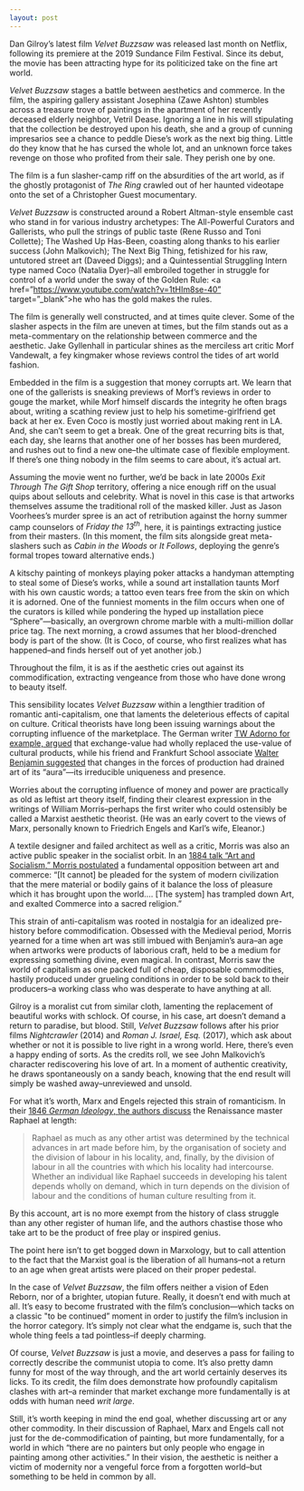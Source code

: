 ```yaml
---
layout: post
---
```


Dan Gilroy’s latest film <em>Velvet Buzzsaw</em> was released last month on Netflix, following its premiere at the 2019 Sundance Film Festival. Since its debut, the movie has been attracting hype for its politicized take on the fine art world.

<em>Velvet Buzzsaw</em> stages a battle between aesthetics and commerce. In the film, the aspiring gallery assistant Josephina (Zawe Ashton) stumbles across a treasure trove of paintings in the apartment of her recently deceased elderly neighbor, Vetril Dease. Ignoring a line in his will stipulating that the collection be destroyed upon his death, she and a group of cunning impresarios see a chance to peddle Diese’s work as the next big thing. Little do they know that he has cursed the whole lot, and an unknown force takes revenge on those who profited from their sale. They perish one by one.

The film is a fun slasher-camp riff on the absurdities of the art world, as if the ghostly protagonist of <em>The Ring</em> crawled out of her haunted videotape onto the set of a Christopher Guest mocumentary.

<em>Velvet Buzzsaw</em> is constructed around a Robert Altman-style ensemble cast who stand in for various industry archetypes: The All-Powerful Curators and Gallerists, who pull the strings of public taste (Rene Russo and Toni Collette); The Washed Up Has-Been, coasting along thanks to his earlier success (John Malkovich); The Next Big Thing, fetishized for his raw, untutored street art (Daveed Diggs); and a Quintessential Struggling Intern type named Coco (Natalia Dyer)–all embroiled together in struggle for control of a world under the sway of the Golden Rule: <a href=”https://www.youtube.com/watch?v=1tHIm8se-40” target=”_blank”>he who has the gold makes the rules</a>.

The film is generally well constructed, and at times quite clever. Some of the slasher aspects in the film are uneven at times, but the film stands out as a meta-commentary on the relationship between commerce and the aesthetic. Jake Gyllenhall in particular shines as the merciless art critic Morf Vandewalt, a fey kingmaker whose reviews control the tides of art world fashion.

Embedded in the film is a suggestion that money corrupts art. We learn that one of the gallerists is sneaking previews of Morf’s reviews in order to gouge the market, while Morf himself discards the integrity he often brags about, writing a scathing review just to help his sometime-girlfriend get back at her ex. Even Coco is mostly just worried about making rent in LA. And, she can’t seem to get a break. One of the great recurring bits is that, each day, she learns that another one of her bosses has been murdered, and rushes out to find a new one–the ultimate case of flexible employment. If there’s one thing nobody in the film seems to care about, it’s actual art. 

Assuming the movie went no further, we’d be back in late 2000s <em>Exit Through The Gift Shop</em> territory, offering a nice enough riff on the usual quips about sellouts and celebrity. What is novel in this case is that artworks themselves assume the traditional roll of the masked killer. Just as Jason Voorhees’s murder spree is an act of retribution against the horny summer camp counselors of <em>Friday the 13<sup>th</sup></em>, here, it is paintings extracting justice from their masters. (In this moment, the film sits alongside great meta-slashers such as <em>Cabin in the Woods</em> or <em>It Follows</em>, deploying the genre’s formal tropes toward alternative ends.)

A kitschy painting of monkeys playing poker attacks a handyman attempting to steal some of Diese’s works, while a sound art installation taunts Morf with his own caustic words; a tattoo even tears free from the skin on which it is adorned. One of the funniest moments in the film occurs when one of the curators is killed while pondering the hyped up installation piece “Sphere”—basically, an overgrown chrome marble with a multi-million dollar price tag. The next morning, a crowd assumes that her blood-drenched body is part of the show. (It is Coco, of course, who first realizes what has happened–and finds herself out of yet another job.)

Throughout the film, it is as if the aesthetic cries out against its commodification, extracting vengeance from those who have done wrong to beauty itself.

This sensibility locates <em>Velvet Buzzsaw</em> within a lengthier tradition of romantic anti-capitalism, one that laments the deleterious effects of capital on culture. Critical theorists have long been issuing warnings about the corrupting influence of the marketplace. The German writer <a href=”https://www.marxists.org/reference/archive/adorno/1944/culture-industry.htm” target=”_blank”>TW Adorno for example, argued</a> that exchange-value had wholly replaced the use-value of cultural products, while his friend and Frankfurt School associate <a href=”https://www.marxists.org/reference/subject/philosophy/works/ge/benjamin.htm” target=”_blank”>Walter Benjamin suggested</a> that changes in the forces of production had drained art of its “aura”—its irreducible uniqueness and presence.

Worries about the corrupting influence of money and power are practically as old as leftist art theory itself, finding their clearest expression in the writings of William Morris–perhaps the first writer who could ostensibly be called a Marxist aesthetic theorist. (He was an early covert to the views of Marx, personally known to Friedrich Engels and Karl’s wife, Eleanor.)

A textile designer and failed architect as well as a critic, Morris was also an active public speaker in the socialist orbit. In an <a href=”https://www.marxists.org/archive/morris/works/1884/as/as.htm” target=”_blank”>1884 talk “Art and Socialism,” Morris postulated</a> a fundamental opposition between art and commerce: “[It cannot] be pleaded for the system of modern civilization that the mere material or bodily gains of it balance the loss of pleasure which it has brought upon the world…. [The system] has trampled down Art, and exalted Commerce into a sacred religion.”

This strain of anti-capitalism was rooted in nostalgia for an idealized pre-history before commodification. Obsessed with the Medieval period, Morris yearned for a time when art was still imbued with Benjamin’s aura–an age when artworks were products of laborious craft, held to be a medium for expressing something divine, even magical. In contrast, Morris saw the world of capitalism as one packed full of cheap, disposable commodities, hastily produced under grueling conditions in order to be sold back to their producers–a working class who was desperate to have anything at all.

Gilroy is a moralist cut from similar cloth, lamenting the replacement of beautiful works with schlock. Of course, in his case, art doesn’t demand a return to paradise, but blood. Still, <em>Velvet Buzzsaw</em> follows after his prior films <em>Nightcrawler</em> (2014) and <em>Roman J. Israel, Esq.</em> (2017), which ask about whether or not it is possible to live right in a wrong world. Here, there’s even a happy ending of sorts. As the credits roll, we see John Malkovich’s character rediscovering his love of art. In a moment of authentic creativity, he draws spontaneously on a sandy beach, knowing that the end result will simply be washed away–unreviewed and unsold.

For what it’s worth, Marx and Engels rejected this strain of romanticism. In their <a href=”https://www.marxists.org/archive/marx/works/1845/german-ideology/ch03l.htm” target=”_blank”>1846 <em>German Ideology</em>, the authors discuss</a> the Renaissance master Raphael at length:
<blockquote>
Raphael as much as any other artist was determined by the technical advances in art made before him, by the organisation of society and the division of labour in his locality, and, finally, by the division of labour in all the countries with which his locality had intercourse. Whether an individual like Raphael succeeds in developing his talent depends wholly on demand, which in turn depends on the division of labour and the conditions of human culture resulting from it.
</blockquote>


By this account, art is no more exempt from the history of class struggle than any other register of human life, and the authors chastise those who take art to be the product of free play or inspired genius.

The point here isn’t to get bogged down in Marxology, but to call attention to the fact that the Marxist goal is the liberation of all humans–not a return to an age when great artists were placed on their proper pedestal.

In the case of <em>Velvet Buzzsaw</em>, the film offers neither a vision of Eden Reborn, nor of a brighter, utopian future. Really, it doesn’t end with much at all. It’s easy to become frustrated with the film’s conclusion—which tacks on a classic "to be continued” moment in order to justify the film’s inclusion in the horror category. It’s simply not clear what the endgame is, such that the whole thing feels a tad pointless–if deeply charming.

Of course, <em>Velvet Buzzsaw</em> is just a movie, and deserves a pass for failing to correctly describe the communist utopia to come. It’s also pretty damn funny for most of the way through, and the art world certainly deserves its licks. To its credit, the film does demonstrate how profoundly capitalism clashes with art–a reminder that market exchange more fundamentally is at odds with human need <em>writ large</em>.

Still, it’s worth keeping in mind the end goal, whether discussing art or any other commodity. In their discussion of Raphael, Marx and Engels call not just for the de-commodification of painting, but more fundamentally, for a world in which “there are no painters but only people who engage in painting among other activities.” In their vision, the aesthetic is neither a victim of modernity nor a vengeful force from a forgotten world–but something to be held in common by all.
